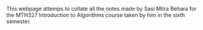 This webpage attemps to collate all the notes made by Sasi Mitra Behara for the MTH327 Introduction to Algorithms course taken by him in the sixth semester.
